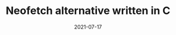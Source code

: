 ---
title: Neofetch alternative written in C
description: Neofetch is a TUI (Terminal User Interface) system information tool written in Bash. Neofetch may be one the most well known terminal applications, and for a good reason, it's highly configurable and looks great. However, it is slow... really slow. By no means is Bash a slow language, it just doesn't do so well with the overly massive 10,000 lines of text Neofetch consists of. Thankfully, they're are many great alternatives that do pretty much the same thing, some even do it better. By far my favorite Neofetch alternative is Fastfetch, an extremely underrated TUI application that looks nearly identical to Neofetch. Fastfetch is written in C, which makes it blazing fast. As soon as you touch 'Enter', it instantly appears on your screen! Just run the command 'fastfetch' with 'time' before it and see for yourself the amazing speed. Sometimes it's so fast that it won't even properly time it, and instead will display a time of
date: 2021-07-17
slug: neofetch-alt-in-c
# image:
categories:
    - C
    - TUI Applications
---